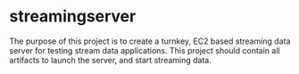 # streamingserver
The purpose of this project is to create a turnkey, EC2 based streaming data server for testing stream data applications. This project should contain all artifacts to launch the server, and start streaming data.


